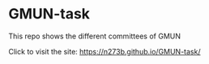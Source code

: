 # GMUN-task
This repo shows the different committees of GMUN

Click to visit the site: https://n273b.github.io/GMUN-task/
